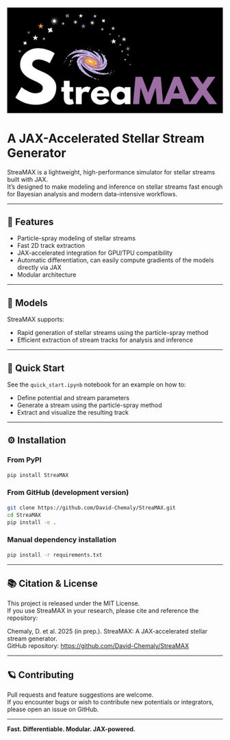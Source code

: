![Banner](./im.png)

# A JAX-Accelerated Stellar Stream Generator

StreaMAX is a lightweight, high-performance simulator for stellar streams built with JAX.  
It’s designed to make modeling and inference on stellar streams fast enough for Bayesian analysis and modern data-intensive workflows.

---

## 🚀 Features

- Particle-spray modeling of stellar streams  
- Fast 2D track extraction  
- JAX-accelerated integration for GPU/TPU compatibility  
- Automatic differentiation, can easily compute gradients of the models directly via JAX  
- Modular architecture

---

## 🧩 Models

StreaMAX supports:
- Rapid generation of stellar streams using the particle-spray method  
- Efficient extraction of stream tracks for analysis and inference  

---

## 🧪 Quick Start

See the `quick_start.ipynb` notebook for an example on how to:

- Define potential and stream parameters  
- Generate a stream using the particle-spray method  
- Extract and visualize the resulting track  

---

## ⚙️ Installation

### From PyPI

```bash
pip install StreaMAX
```

### From GitHub (development version)

```bash
git clone https://github.com/David-Chemaly/StreaMAX.git
cd StreaMAX
pip install -e .
```

### Manual dependency installation

```bash
pip install -r requirements.txt
```

---

## 📚 Citation & License

This project is released under the MIT License.  
If you use StreaMAX in your research, please cite and reference the repository:

Chemaly, D. et al. 2025 (in prep.). StreaMAX: A JAX-accelerated stellar stream generator.  
GitHub repository: https://github.com/David-Chemaly/StreaMAX

---

## 🪐 Contributing

Pull requests and feature suggestions are welcome.  
If you encounter bugs or wish to contribute new potentials or integrators, please open an issue on GitHub.

---

**Fast. Differentiable. Modular. JAX-powered.**